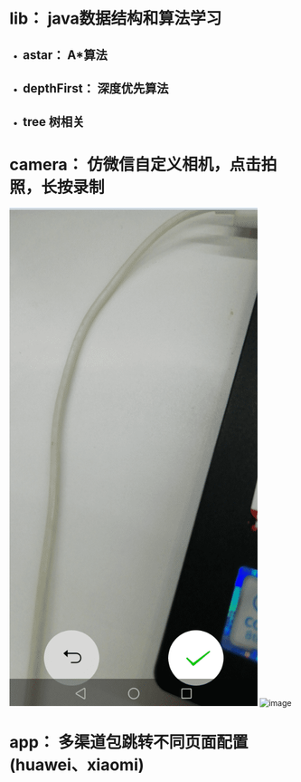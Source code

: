 # lib：  java数据结构和算法学习
+ ## astar： A*算法
+ ## depthFirst： 深度优先算法
+ ## tree 树相关
# camera： 仿微信自定义相机，点击拍照，长按录制
![image](https://github.com/androidgwh/studyNodes/blob/master1/images/20200907175257.png) 
![image](https://github.com/androidgwh/studyNodes/blob/master1/images/1599472689445.gif) 
# app： 多渠道包跳转不同页面配置(huawei、xiaomi)
